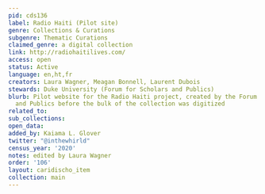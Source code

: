 ```yaml
---
pid: cds136
label: Radio Haiti (Pilot site)
genre: Collections & Curations
subgenre: Thematic Curations
claimed_genre: a digital collection
link: http://radiohaitilives.com/
access: open
status: Active
language: en,ht,fr
creators: Laura Wagner, Meagan Bonnell, Laurent Dubois
stewards: Duke University (Forum for Scholars and Publics)
blurb: Pilot website for the Radio Haiti project, created by the Forum for Scholars
  and Publics before the bulk of the collection was digitized
related_to:
sub_collections:
open_data:
added_by: Kaiama L. Glover
twitter: "@inthewhirld"
census_year: '2020'
notes: edited by Laura Wagner
order: '106'
layout: caridischo_item
collection: main
---
```

